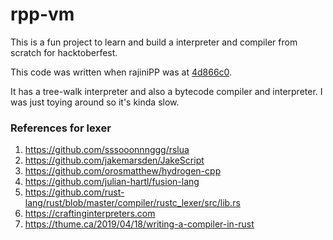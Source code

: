 # rpp-vm

This is a fun project to learn and build a interpreter and compiler from scratch for hacktoberfest.

This code was written when rajiniPP was at [4d866c0](https://github.com/aadhithya/rajiniPP/tree/4d866c0093a247d788163111edfa87a6f886ddc5).

It has a tree-walk interpreter and also a bytecode compiler and interpreter.
I was just toying around so it's kinda slow.

### References for lexer

1. https://github.com/sssooonnnggg/rslua
2. https://github.com/jakemarsden/JakeScript
3. https://github.com/orosmatthew/hydrogen-cpp
4. https://github.com/julian-hartl/fusion-lang
5. https://github.com/rust-lang/rust/blob/master/compiler/rustc_lexer/src/lib.rs
6. https://craftinginterpreters.com
7. https://thume.ca/2019/04/18/writing-a-compiler-in-rust
